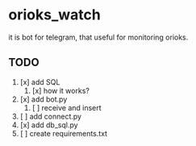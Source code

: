 # orioks_watch

it is bot for telegram, that useful for monitoring orioks.

## TODO

1. [x] add SQL
   1. [x] how it works?
2. [x] add bot.py
   1. [ ] receive and insert
3. [ ] add connect.py
4. [x] add db_sql.py
5. [ ] create requirements.txt
